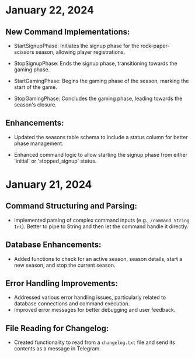 # January 22, 2024
## New Command Implementations:

- StartSignupPhase: Initiates the signup phase for the rock-paper-scissors season, allowing player registrations.

- StopSignupPhase: Ends the signup phase, transitioning towards the gaming phase.

- StartGamingPhase: Begins the gaming phase of the season, marking the start of the game.

- StopGamingPhase: Concludes the gaming phase, leading towards the season's closure.

## Enhancements:

- Updated the seasons table schema to include a status column for better phase management.

- Enhanced command logic to allow starting the signup phase from either 'initial' or 'stopped_signup' status.




# January 21, 2024

## Command Structuring and Parsing:

- Implemented parsing of complex command inputs (e.g., `/command String Int`). Better to pipe to String and then let the command handle it directly.

## Database Enhancements:

- Added functions to check for an active season, season details, start a new season, and stop the current season.

## Error Handling Improvements:

- Addressed various error handling issues, particularly related to database connections and command execution.
- Improved error messages for better debugging and user feedback.

## File Reading for Changelog:

- Created functionality to read from a `changelog.txt` file and send its contents as a message in Telegram.

